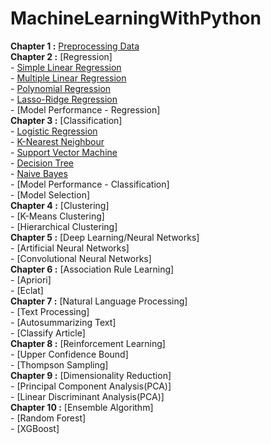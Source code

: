 # MachineLearningWithPython
**Chapter 1 :** [Preprocessing Data](https://github.com/bansalrishi/MachineLearningWithPython/blob/master/01.%20Data%20Pre-Processing.ipynb)  
**Chapter 2 :** [Regression]  
      -  [Simple Linear Regression](https://github.com/bansalrishi/MachineLearningWithPython/blob/master/02.%20Simple%20Linear%20Regression.ipynb)  
      -  [Multiple Linear Regression](https://github.com/bansalrishi/MachineLearningWithPython/blob/master/02.%20Multiple%20Linear%20Regression.ipynb)   
      -  [Polynomial Regression](https://github.com/bansalrishi/MachineLearningWithPython/blob/master/02.%20Polynomial%20Regression.ipynb)  
      -  [Lasso-Ridge Regression](https://github.com/bansalrishi/MachineLearningWithPython/blob/master/02.%20LassoRidge%20Regression.ipynb)  
      -  [Model Performance - Regression]  
 **Chapter 3 :** [Classification]  
      -  [Logistic Regression](https://github.com/bansalrishi/MachineLearningWithPython/blob/master/03.%20Logistic%20Regression.ipynb)  
      -  [K-Nearest Neighbour](https://github.com/bansalrishi/MachineLearningWithPython/blob/master/03.%20K%20Nearest%20Neighbour.ipynb)  
      -  [Support Vector Machine](https://github.com/bansalrishi/MachineLearningWithPython/blob/master/03.%20Support%20Vector%20Machines.ipynb)           
      -  [Decision Tree](https://github.com/bansalrishi/MachineLearningWithPython/blob/master/03.%20Decision%20Tree.ipynb)  
      -  [Naive Bayes](https://github.com/bansalrishi/MachineLearningWithPython/blob/master/03.%20Naive%20Bayes.ipynb)  
      -  [Model Performance - Classification]  
      -  [Model Selection]  
**Chapter 4 :** [Clustering]  
      -  [K-Means Clustering]  
      -  [Hierarchical Clustering]        
**Chapter 5 :** [Deep Learning/Neural Networks]  
      -  [Artificial Neural Networks]  
      -  [Convolutional Neural Networks]  
**Chapter 6 :** [Association Rule Learning]  
      -  [Apriori]  
      -  [Eclat]  
**Chapter 7 :** [Natural Language Processing]  
      -  [Text Processing]  
      -  [Autosummarizing Text]  
      -  [Classify Article]  
**Chapter 8 :** [Reinforcement Learning]  
      -  [Upper Confidence Bound]  
      -  [Thompson Sampling]  
**Chapter 9 :** [Dimensionality Reduction]  
      -  [Principal Component Analysis(PCA)]  
      -  [Linear Discriminant Analysis(PCA)]  
**Chapter 10 :** [Ensemble Algorithm]  
      -  [Random Forest]  
      -  [XGBoost]  
       
      

